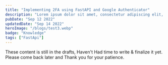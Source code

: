 ```yaml
---
title: "Implementing 2FA using FastAPI and Google Authenticator"
description: "Lorem ipsum dolor sit amet, consectetur adipiscing elit, sed do eiusmod tempor incididunt ut labore et dolore magna aliqua."
pubDate: "Sep 12 2022"
updatedDate: "Sep 14 2022"
heroImage: "/blogs/test3.webp"
badge: "Knowledge"
tags: ["FastApi"]
---
```


These content is still in the drafts, Haven't Had time to write &  finalize it yet. Please come back later and Thank you for your patience.

